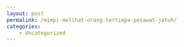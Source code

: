 ```yaml
---
layout: post
permalink: /mimpi-melihat-orang-tertimpa-pesawat-jatuh/
categories:
    - Uncategorized
---
```


